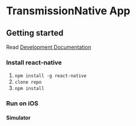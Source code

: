 # TransmissionNative App

## Getting started

Read [Development Documentation](docs/GettingStarted.md)

### Install react-native
1. `npm install -g react-native`
2. `clone repo`
3. `npm install`

### Run on iOS
#### Simulator

